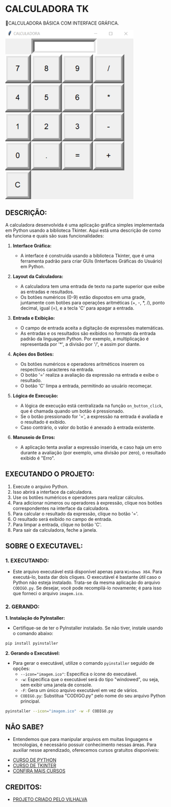 # CALCULADORA TK
🎈CALCULADORA BÁSICA COM INTERFACE GRÁFICA.

<img src="FOTO.png" align="center" width="400"> <br>

## DESCRIÇÃO:
A calculadora desenvolvida é uma aplicação gráfica simples implementada em Python usando a biblioteca Tkinter. Aqui está uma descrição de como ela funciona e quais são suas funcionalidades:

1. **Interface Gráfica:**
   - A interface é construída usando a biblioteca Tkinter, que é uma ferramenta padrão para criar GUIs (Interfaces Gráficas do Usuário) em Python.

2. **Layout da Calculadora:**
   - A calculadora tem uma entrada de texto na parte superior que exibe as entradas e resultados.
   - Os botões numéricos (0-9) estão dispostos em uma grade, juntamente com botões para operações aritméticas (+, -, *, /), ponto decimal, igual (=), e a tecla 'C' para apagar a entrada.

3. **Entrada e Exibição:**
   - O campo de entrada aceita a digitação de expressões matemáticas.
   - As entradas e os resultados são exibidos no formato da entrada padrão da linguagem Python. Por exemplo, a multiplicação é representada por '*', a divisão por '/', e assim por diante.

4. **Ações dos Botões:**
   - Os botões numéricos e operadores aritméticos inserem os respectivos caracteres na entrada.
   - O botão '=' realiza a avaliação da expressão na entrada e exibe o resultado.
   - O botão 'C' limpa a entrada, permitindo ao usuário recomeçar.

5. **Lógica de Execução:**
   - A lógica de execução está centralizada na função `on_button_click`, que é chamada quando um botão é pressionado.
   - Se o botão pressionado for '=', a expressão na entrada é avaliada e o resultado é exibido.
   - Caso contrário, o valor do botão é anexado à entrada existente.

6. **Manuseio de Erros:**
   - A aplicação tenta avaliar a expressão inserida, e caso haja um erro durante a avaliação (por exemplo, uma divisão por zero), o resultado exibido é "Erro".

## EXECUTANDO O PROJETO:
1. Execute o arquivo Python.
2. Isso abrirá a interface da calculadora.
3. Use os botões numéricos e operadores para realizar cálculos.
4. Para adicionar números ou operadores à expressão, clique nos botões correspondentes na interface da calculadora.
5. Para calcular o resultado da expressão, clique no botão '='.
6. O resultado será exibido no campo de entrada.
7. Para limpar a entrada, clique no botão 'C'.
8. Para sair da calculadora, feche a janela.

## SOBRE O EXECUTAVEL:
### 1. EXECUTANDO:
- Este arquivo executável está disponível apenas para `Windows X64`. Para executá-lo, basta dar dois cliques. O executável é bastante útil caso o Python não esteja instalado. Trata-se da mesma aplicação do arquivo `CODIGO.py`. Se desejar, você pode recompilá-lo novamente; é para isso que forneci o arquivo `imagem.ico`.

### 2. GERANDO:
   **1. Instalação do PyInstaller:**
   - Certifique-se de ter o PyInstaller instalado. Se não tiver, instale usando o comando abaixo:
   ```bash
   pip install pyinstaller
   ```

   **2. Gerando o Executável:**
   - Para gerar o executável, utilize o comando `pyinstaller` seguido de opções:
      - `--icon="imagem.ico"`: Especifica o ícone do executável.
      - `-w`: Especifica que o executável será do tipo "windowed", ou seja, sem exibir uma janela de console.
      - `-F`: Gera um único arquivo executável em vez de vários.
      - `CODIGO.py`: Substitua "CODIGO.py" pelo nome do seu arquivo Python principal.
   ```bash
   pyinstaller --icon="imagem.ico" -w -F CODIGO.py
   ```

## NÃO SABE?
- Entendemos que para manipular arquivos em muitas linguagens e tecnologias, é necessário possuir conhecimento nessas áreas. Para auxiliar nesse aprendizado, oferecemos cursos gratuitos disponíveis:
* [CURSO DE PYTHON](https://github.com/VILHALVA/CURSO-DE-PYTHON)
* [CURSO DE TKINTER](https://github.com/VILHALVA/CURSO-DE-TKINTER)
* [CONFIRA MAIS CURSOS](https://github.com/VILHALVA?tab=repositories&q=+topic:CURSO)

## CREDITOS:
- [PROJETO CRIADO PELO VILHALVA](https://github.com/VILHALVA)


